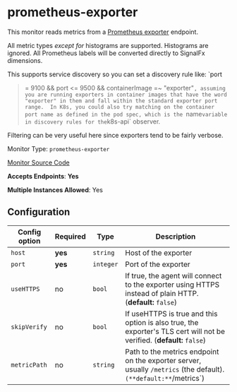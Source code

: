 <!--- GENERATED BY gomplate from scripts/docs/monitor-page.md.tmpl --->

# prometheus-exporter

 This monitor reads metrics from a [Prometheus
exporter](https://prometheus.io/docs/instrumenting/exporters/) endpoint.

All metric types *except for* histograms are supported.  Histograms are
ignored. All Prometheus labels will be converted directly to SignalFx
dimensions.

This supports service discovery so you can set a discovery rule like: `port
>= 9100 && port <= 9500 && containerImage =~ "exporter"`, assuming you are
running exporters in container images that have the word "exporter" in them
and fall within the standard exporter port range.  In K8s, you could also
try matching on the container port name as defined in the pod spec, which is
the `name` variable in discovery rules for the `k8s-api` observer.

Filtering can be very useful here since exporters tend to be fairly verbose.


Monitor Type: `prometheus-exporter`

[Monitor Source Code](https://github.com/signalfx/signalfx-agent/tree/master/internal/monitors/prometheus)

**Accepts Endpoints**: **Yes**

**Multiple Instances Allowed**: Yes

## Configuration

| Config option | Required | Type | Description |
| --- | --- | --- | --- |
| `host` | **yes** | `string` | Host of the exporter |
| `port` | **yes** | `integer` | Port of the exporter |
| `useHTTPS` | no | `bool` | If true, the agent will connect to the exporter using HTTPS instead of plain HTTP. (**default:** `false`) |
| `skipVerify` | no | `bool` | If useHTTPS is true and this option is also true, the exporter's TLS cert will not be verified. (**default:** `false`) |
| `metricPath` | no | `string` | Path to the metrics endpoint on the exporter server, usually `/metrics` (the default).` (**default:** `/metrics`) |






